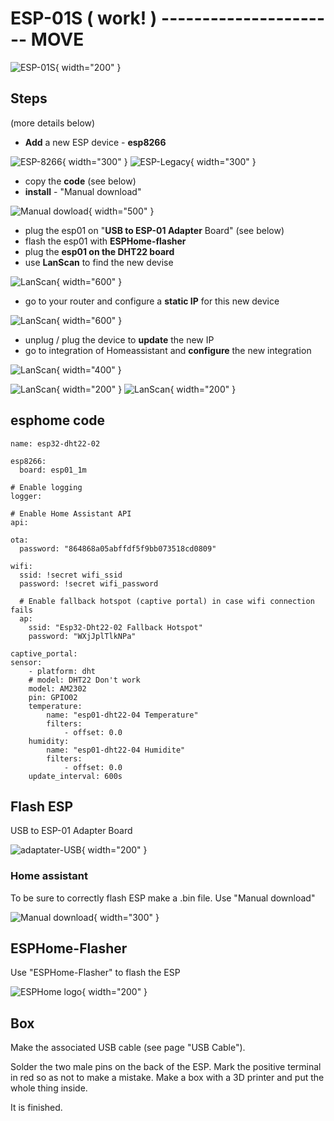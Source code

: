 # ESP-01S ( work! ) ---------------------- MOVE
![ESP-01S](Images/Images-ESP-01S/ESP-01S.JPG){ width="200" }

## Steps
(more details below)

- **Add** a new ESP device - **esp8266**

![ESP-8266](Images/Images-ESP-01S/2022-10-21_19-15-31-jmve3.png){ width="300" }
![ESP-Legacy](Images/Images-ESP-01S/2022-10-21_20-40-36-72n4c.png){ width="300" }

- copy the **code** (see below)
- **install** - "Manual download"

![Manual dowload](Images/Images-ESP-01S/2022-10-21_20-26-54-6cr0y.png){ width="500" }

- plug the esp01 on "**USB to ESP-01 Adapter** Board" (see below)
- flash the esp01 with **ESPHome-flasher**
- plug the **esp01 on the DHT22 board**
- use **LanScan** to find the new devise

![LanScan](Images/Images-ESP-01S/2022-10-21_18-55-21-ph0h2.png){ width="600" }

- go to your router and configure a **static IP** for this new device

![LanScan](Images/Images-ESP-01S/2022-10-21_20-52-41-f4m7a.png){ width="600" }

- unplug / plug the device to **update** the new IP
- go to integration of Homeassistant and **configure** the new integration

![LanScan](Images/Images-ESP-01S/2022-10-21_20-56-09-lri2o.png){ width="400" }

![LanScan](Images/Images-ESP-01S/2022-10-21_20-56-21-c0rbw.png){ width="200" }
![LanScan](Images/Images-ESP-01S/2022-10-21_20-56-49-lgmhm.png){ width="200" }

## esphome code

```
name: esp32-dht22-02

esp8266:
  board: esp01_1m

# Enable logging
logger:

# Enable Home Assistant API
api:

ota:
  password: "864868a05abffdf5f9bb073518cd0809"

wifi:
  ssid: !secret wifi_ssid
  password: !secret wifi_password

  # Enable fallback hotspot (captive portal) in case wifi connection fails
  ap:
    ssid: "Esp32-Dht22-02 Fallback Hotspot"
    password: "WXjJplTlkNPa"

captive_portal:
sensor:
    - platform: dht
    # model: DHT22 Don't work
    model: AM2302
    pin: GPIO02
    temperature:
        name: "esp01-dht22-04 Temperature"
        filters:
            - offset: 0.0
    humidity:
        name: "esp01-dht22-04 Humidite"
        filters:
            - offset: 0.0
    update_interval: 600s
```

## Flash ESP
USB to ESP-01 Adapter Board

![adaptater-USB](Images/Images-ESP-01S/adaptater-USB.png){ width="200" }

### Home assistant

To be sure to correctly flash ESP make a .bin file. Use "Manual download"

![Manual download](Images/Images-ESP-01S/Manual-dowload.png){ width="300" }

## ESPHome-Flasher

Use "ESPHome-Flasher" to flash the ESP

![ESPHome logo](Images/Images-ESP-01S/esphome-flasher.png){ width="200" }

## Box

Make the associated USB cable (see page "USB Cable").


Solder the two male pins on the back of the ESP. Mark the positive terminal in red so as not to make a mistake.
Make a box with a 3D printer and put the whole thing inside.

It is finished.